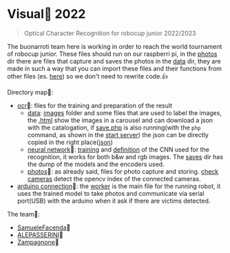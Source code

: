 # Visual:dizzy: 2022
>Optical Character Recognition for robocup junior 2022/2023


The buonarroti team here is working in order to reach the world tournament of robocup junior.
 These files should run on our raspberri pi, in the [photos](ocr/photos/) 
 dir there are files that capture and saves the photos in the [data](ocr/data/images/) dir, 
 they are made in such a way that you can import these files and their functions from other files
 (es. [here](arduino_connection/worker.py))
  so we don't need to rewrite code.:+1:


  Directory map:ledger::
  - [ocr](ocr/):rocket:: files for the training and preparation of the result
    - [data](ocr/data/): [images](ocr/data/images/) folder and some files that are used to label the images, 
    the [.html](ocr/data/index.html) show the images in a carousel and can download a json with the catalogation, 
    if [save.php](ocr/data/save.php) is also running(with the ```php``` command, 
    as shown in the [start server](ocr/data/start_server.sh)) the json can be directly copied in the right place([json](ocr/data/images/data.json))
    - [neural network](ocr/neuralnetwork/):microscope:: [training](ocr/neuralnetwork/primaNN.ipynb) and [definition](ocr/neuralnetwork/CNN.py) of the CNN used for the recognition, it works for both b&w and rgb images.
    The [saves](ocr/neuralnetwork/saves/) dir has the dump of the models and the encoders used.
    - [photos](ocr/photos/):eyes::
    as already said, files for photo capture and storing. [check cameras](ocr/photos/checCameras.py) detect the opencv index of the connected cameras.
 - [arduino connection](arduino_connection/):vertical_traffic_light:: the [worker](arduino_connection/worker.py) is the main file for the running robot, it uses the trained model to take photos and communicate via serial port(USB) with the arduino when it ask if there are victims detected.


 The team:frog::
 * [SamueleFacenda](https://github.com/SamueleFacenda):mushroom:
 * [ALEPASSERINI](https://github.com/ALEPASSERINI):cactus:
 * [Zampagnone](https://github.com/Zampagnone):palm_tree:
